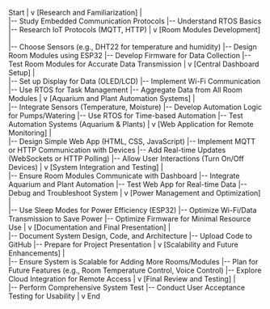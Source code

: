 Start
  |
  v
[Research and Familiarization]
  |  
  |-- Study Embedded Communication Protocols
  |-- Understand RTOS Basics
  |-- Research IoT Protocols (MQTT, HTTP)
  |
  v
[Room Modules Development]
  |  
  |-- Choose Sensors (e.g., DHT22 for temperature and humidity)
  |-- Design Room Modules using ESP32
  |-- Develop Firmware for Data Collection
  |-- Test Room Modules for Accurate Data Transmission
  |
  v
[Central Dashboard Setup]
  |  
  |-- Set up Display for Data (OLED/LCD)
  |-- Implement Wi-Fi Communication
  |-- Use RTOS for Task Management
  |-- Aggregate Data from All Room Modules
  |
  v
[Aquarium and Plant Automation Systems]
  |  
  |-- Integrate Sensors (Temperature, Moisture)
  |-- Develop Automation Logic for Pumps/Watering
  |-- Use RTOS for Time-based Automation
  |-- Test Automation Systems (Aquarium & Plants)
  |
  v
[Web Application for Remote Monitoring]
  |  
  |-- Design Simple Web App (HTML, CSS, JavaScript)
  |-- Implement MQTT or HTTP Communication with Devices
  |-- Add Real-time Updates (WebSockets or HTTP Polling)
  |-- Allow User Interactions (Turn On/Off Devices)
  |
  v
[System Integration and Testing]
  |  
  |-- Ensure Room Modules Communicate with Dashboard
  |-- Integrate Aquarium and Plant Automation
  |-- Test Web App for Real-time Data
  |-- Debug and Troubleshoot System
  |
  v
[Power Management and Optimization]
  |  
  |-- Use Sleep Modes for Power Efficiency (ESP32)
  |-- Optimize Wi-Fi/Data Transmission to Save Power
  |-- Optimize Firmware for Minimal Resource Use
  |
  v
[Documentation and Final Presentation]
  |  
  |-- Document System Design, Code, and Architecture
  |-- Upload Code to GitHub
  |-- Prepare for Project Presentation
  |
  v
[Scalability and Future Enhancements]
  |  
  |-- Ensure System is Scalable for Adding More Rooms/Modules
  |-- Plan for Future Features (e.g., Room Temperature Control, Voice Control)
  |-- Explore Cloud Integration for Remote Access
  |
  v
[Final Review and Testing]
  |  
  |-- Perform Comprehensive System Test
  |-- Conduct User Acceptance Testing for Usability
  |
  v
End
